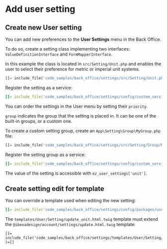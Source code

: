 # Add user setting

## Create new User setting

You can add new preferences to the **User Settings** menu in the Back Office.

To do so, create a setting class implementing two interfaces:
`ValueDefinitionInterface` and `FormMapperInterface`.

In this example the class is located in `src/Setting/Unit.php`
and enables the user to select their preference for metric or imperial unit systems.

``` php
[[= include_file('code_samples/back_office/settings/src/Setting/Unit.php') =]]
```

Register the setting as a service:

``` yaml
[[= include_file('code_samples/back_office/settings/config/custom_services.yaml', 0, 5 )=]]
```

You can order the settings in the User menu by setting their `priority`.

`group` indicates the group that the setting is placed in.
It can be one of the built-in groups, or a custom one.

To create a custom setting group, create an `App\Setting\Group\MyGroup.php` file:

``` php
[[= include_file('code_samples/back_office/settings/src/Setting/Group/MyGroup.php' )=]]
```

Register the setting group as a service:

``` yaml
[[= include_file('code_samples/back_office/settings/config/custom_services.yaml', 6, 9 )=]]
```

The value of the setting is accessible with `ez_user_settings['unit']`.

## Create setting edit for template

You can override a template used when editing the new setting:

``` yaml
[[= include_file('code_samples/back_office/settings/config/packages/user_settings.yaml' )=]]
```

The `templates/User/Setting/update_unit.html.twig` template must extend the `@ibexadesign/account/settings/update.html.twig` template:

``` html+twig
[[= include_file('code_samples/back_office/settings/templates/User/Setting/update_unit.html.twig' )=]]
```
